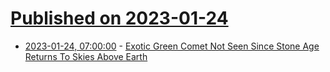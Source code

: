 # [Published on 2023-01-24](index.md)

* [2023-01-24, 07:00:00](https://science.slashdot.org/story/23/01/23/2357253/exotic-green-comet-not-seen-since-stone-age-returns-to-skies-above-earth?utm_source=rss1.0mainlinkanon&utm_medium=feed) - [Exotic Green Comet Not Seen Since Stone Age Returns To Skies Above Earth](https://science.slashdot.org/story/23/01/23/2357253/exotic-green-comet-not-seen-since-stone-age-returns-to-skies-above-earth?utm_source=rss1.0mainlinkanon&utm_medium=feed)
